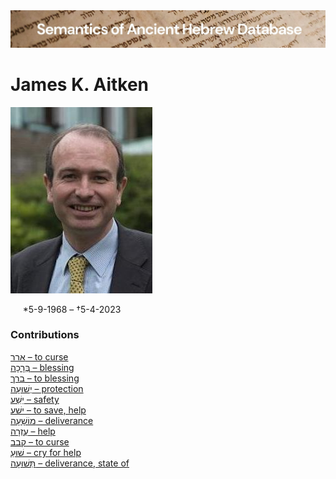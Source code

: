 <html><body><img id="banner" src="../../images/banners/banner.png" alt="banner" /></body></html>

# **James K. Aitken**

![james aitken](../images/photos/james_k._aitken.jpg)   

&nbsp;&nbsp;&nbsp;&nbsp;&nbsp;\*5-9-1968 – †5-4-2023



 
### Contributions
[ארר – to curse](../words/2-r-r.md)<br>[בְּרָכָה – blessing](../words/brakah.md)<br>[ברך – to blessing](../words/b-r-k_2.md)<br>[יְשׁוּעָה – protection](../words/yshu3ah.md)<br>[יֵשַׁע – safety](../words/yesha3.md)<br>[ישׁע – to save, help](../words/y-sh-3.md)<br>[מוֹשָׁעָה – deliverance](../words/mosha3ah.md)<br>[עֶזְרָה – help](../words/3ezrah.md)<br>[קבב – to curse](../words/q-b-b.md)<br>[שׁוּעַ – cry for help](../words/shua3.md)<br>[תְּשׁוּעָה – deliverance, state of](../words/thshu3ah.md)<br>